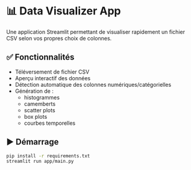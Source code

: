 # 📊 Data Visualizer App

Une application Streamlit permettant de visualiser rapidement un fichier CSV selon vos propres choix de colonnes.

## ✅ Fonctionnalités
- Téléversement de fichier CSV
- Aperçu interactif des données
- Détection automatique des colonnes numériques/catégorielles
- Génération de :
  - histogrammes
  - camemberts
  - scatter plots
  - box plots
  - courbes temporelles

## ▶️ Démarrage

```bash
pip install -r requirements.txt
streamlit run app/main.py
